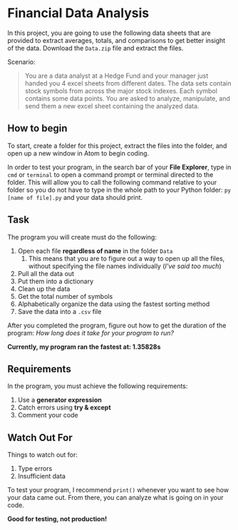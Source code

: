 # Financial Data Analysis
In this project, you are going to use the following data sheets that are provided to extract averages, totals, and comparisons to get better insight of the data. Download the `Data.zip` file and extract the files.

Scenario:
> You are a data analyst at a Hedge Fund and your manager just handed you 4 excel sheets from different dates. The data sets contain stock symbols from across the major stock indexes. Each symbol contains some data points. You are asked to analyze, manipulate, and send them a new excel sheet containing the analyzed data.

## How to begin
To start, create a folder for this project, extract the files into the folder, and open up a new window in Atom to begin coding.

In order to test your program, in the search bar of your **File Explorer**, type in `cmd` or `terminal` to open a command prompt or terminal directed to the folder. This will allow you to call the following command relative to your folder so you do not have to type in the whole path to your Python folder: `py [name of file].py` and your data should print.

## Task
The program you will create must do the following:
1. Open each file **regardless of name** in the folder `Data`
   1. This means that you are to figure out a way to open up all the files, without specifying the file names individually (*I've said too much*)
1. Pull all the data out
1. Put them into a dictionary
1. Clean up the data
1. Get the total number of symbols
1. Alphabetically organize the data using the fastest sorting method
1. Save the data into a `.csv` file

After you completed the program, figure out how to get the duration of the program: *How long does it take for your program to run?* 

**Currently, my program ran the fastest at: 1.35828s**

## Requirements
In the program, you must achieve the following requirements:
1. Use a **generator expression**
1. Catch errors using **try & except**
1. Comment your code

## Watch Out For
Things to watch out for:
1. Type errors
1. Insufficient data

To test your program, I recommend `print()` whenever you want to see how your data came out. From there, you can analyze what is going on in your code. 

**Good for testing, not production!**
